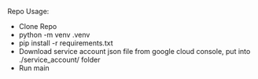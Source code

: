 

Repo Usage:
- Clone Repo
- python -m venv .venv
- pip install -r requirements.txt
- Download service account json file from google cloud console, put into ./service_account/ folder
- Run main

